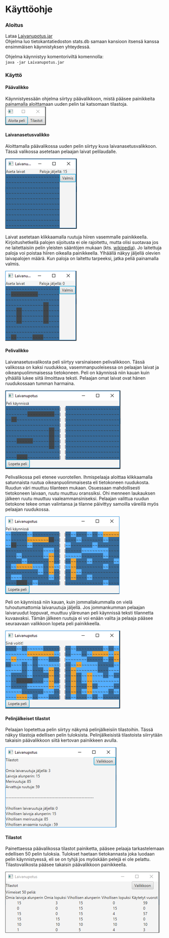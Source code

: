 # Käyttöohje

### Aloitus
Lataa [Laivanupotus.jar](https://github.com/jusba/ot-harjoitustyo/releases/download/Viikko6/Laivanupotus.jar)  
Ohjelma luo tietokantatiedoston stats.db samaan kansioon itsensä kanssa ensimmäisen käynnistyksen yhteydessä.  

Ohjelma käynnistyy komentoriviltä komennolla:  
`java -jar Laivanupotus.jar` 

### Käyttö


#### Päävalikko
Käynnistyessään ohjelma siirtyy päävalikkoon, mistä pääsee painikkeita painamalla aloittamaan uuden pelin tai katsomaan tilastoja.  
![paavalikko](https://github.com/jusba/ot-harjoitustyo/blob/master/Dokumentaatio/Images/paavalikko.PNG?raw=true)

#### Laivanasetusvalikko
Aloittamalla päävalikossa uuden pelin siirtyy kuva laivanasetusvalikkoon. Tässä valikossa asetetaan pelaajan laivat pelilaudalle.  

![laivanasetus_alku](https://github.com/jusba/ot-harjoitustyo/blob/master/Dokumentaatio/Images/laivanasetus_alku.PNG?raw=true)


Laivat asetetaan klikkaamalla ruutuja hiiren vasemmalle painikkeella. Kirjoitushetkellä palojen sijoitusta ei ole rajoitettu, mutta olisi suotavaa jos ne laitettaisiin pelin yleisten sääntöjen mukaan (kts. [wikipedia](https://fi.wikipedia.org/wiki/Laivanupotus)). Jo laitettuja paloja voi poistaa hiiren oikealla painikkeella. Ylhäällä näkyy jäljellä olevien laivapalojen määrä. Kun paloja on laitettu tarpeeksi, jatka peliä painamalla valmis.  

![laivanasetus](https://github.com/jusba/ot-harjoitustyo/blob/master/Dokumentaatio/Images/laivanasetus.PNG?raw=true)

#### Pelivalikko
Laivanasetusvalikosta peli siirtyy varsinaiseen pelivalikkoon. Tässä valikossa on kaksi ruudukkoa, vasemmanpuoleisessa on pelaajan laivat ja oikeanpuolimmaisessa tietokoneen. Peli on käynnissä niin kauan kuin ylhäällä lukee siitä ilmoittava teksti. Pelaajan omat laivat ovat hänen ruudukossaan tumman harmaina.  

![peli_alku](https://github.com/jusba/ot-harjoitustyo/blob/master/Dokumentaatio/Images/peli_alku.PNG?raw=true)

Pelivalikossa peli etenee vuorotellen. Ihmispelaaja aloittaa klikkaamalla satunnaista ruutua oikeanpuolimmaisesta eli tietokoneen ruudukosta. Ruudun väri muuttuu tilanteen mukaan. Osuessaan mahdollisesti tietokoneen laivaan, ruutu muuttuu oranssiksi. Ohi menneen laukauksen jälkeen ruutu muuttuu vaaleammansiniseksi. Pelaajan valittua ruudun tietokone tekee oman valintansa ja tilanne päivittyy samoilla väreillä myös pelaajan ruudukossa.   

![peli_kesken](https://github.com/jusba/ot-harjoitustyo/blob/master/Dokumentaatio/Images/peli_kesken.PNG?raw=true)

Peli on käynnissä niin kauan, kuin jommallakummalla on vielä tuhoutumattomia laivaruutuja jäljellä. Jos jommankumman pelaajan laivaruudut loppuvat, muuttuu yläreunan peli käynnissä teksti tilannetta kuvaavaksi. Tämän jälkeen ruutuja ei voi enään valita ja pelaaja pääsee seuraavaan valikkoon lopeta peli painikkeella.  

![peli_loppu](https://github.com/jusba/ot-harjoitustyo/blob/master/Dokumentaatio/Images/peli_loppu.PNG?raw=true)

#### Pelinjälkeiset tilastot
Pelaajan lopetettua pelin siirtyy näkymä pelinjälkeisiin tilastoihin. Tässä näkyy tilastoja edellisen pelin tuloksista. Pelinjälkeisistä tilastoista siirrytään takaisin päävalikkoon siitä kertovan painikkeen avulla.  

![tilastot](https://github.com/jusba/ot-harjoitustyo/blob/master/Dokumentaatio/Images/tilastot.PNG?raw=true)

#### Tilastot
Painettaessa päävalikossa tilastot painiketta, pääsee pelaaja tarkastelemaan edellisen 50 pelin tuloksia. Tulokset haetaan tietokannasta joka luodaan pelin käynnistyessä, eli se on tyhjä jos myöskään pelejä ei ole pelattu. Tilastovalikosta pääsee takaisin päävalikkoon painikkeella.

![pysyvat_tilastot](https://github.com/jusba/ot-harjoitustyo/blob/master/Dokumentaatio/Images/pysyvat_tilastot.PNG?raw=true)


